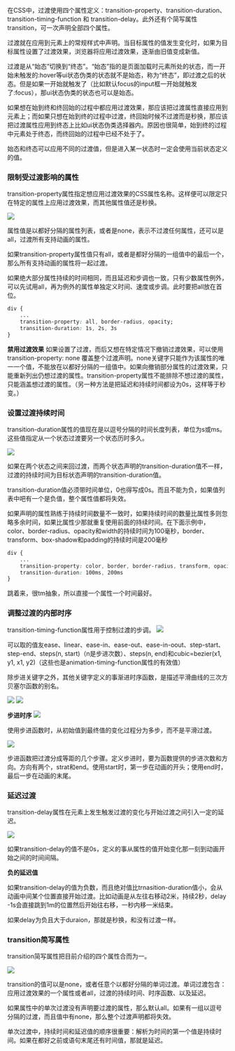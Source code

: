 在CSS中，过渡使用四个属性定义：transition-property、transition-duration、transition-timing-function 和 transition-delay。此外还有个简写属性 transition，可一次声明全部四个属性。

过渡就在应用到元素上的常规样式中声明。当目标属性的值发生变化时，如果为目标属性设置了过渡效果，浏览器将应用过渡效果，逐渐由旧值变成新值。

过渡是从“始态”切换到“终态”。“始态”指的是页面加载时元素所处的状态，而一开始未触发的:hover等ui状态伪类的状态就不是始态，称为“终态”，即过渡之后的状态。但是如果一开始就触发了（比如默认focus的input框一开始就触发了:focus），那ui状态伪类的状态也可以是始态。

如果想在始到终和终回始的过程中都应用过渡效果，那应该把过渡属性直接应用到元素上；而如果只想在始到终的过程中过渡，终回始时候不过渡而是秒换，那应该把过渡属性应用到终态上比如ui状态伪类选择器内。原因也很简单，始到终的过程中元素处于终态，而终回始的过程中已经不处于了。

始态和终态可以应用不同的过渡值，但是进入某一状态时一定会使用当前状态定义的值。

### 限制受过渡影响的属性
transition-property属性指定想应用过渡效果的CSS属性名称。这样便可以限定只在特定的属性上应用过渡效果，而其他属性值还是秒换。

![](transition-property.png)

属性值是以都好分隔的属性列表，或者是none，表示不过渡任何属性，还可以是all，过渡所有支持动画的属性。

如果transition-property属性值只有all，或者是都好分隔的一组值中的最后一个，那么所有支持动画的属性将一起过渡。

如果绝大部分属性持续的时间相同，而且延迟和步调也一致，只有少数属性例外，可以先试用all，再为例外的属性单独定义时间、速度或步调。此时要把all放在首位。
```CSS
div {
    ...
    transition-property: all, border-radius, opacity;
    transition-duration: 1s, 2s, 3s
}
```

**禁用过渡效果**
如果设置了过渡，而后又想在特定情况下撤销过渡效果，可以使用transition-property: none 覆盖整个过渡声明。none关键字只能作为该属性的唯一一个值，不能放在以都好分隔的一组值中。如果向撤销部分属性的过渡效果，只能重新列出仍想过渡的属性。transition-property属性不能排除不想过渡的属性，只能涵盖想过渡的属性。（另一种方法是把延迟和持续时间都设为0s，这样等于秒变。）

### 设置过渡持续时间
transition-duration属性的值现在是以逗号分隔的时间长度列表，单位为s或ms。这些值指定从一个状态过渡要另一个状态历时多久。

![](transition-duration.png)

如果在两个状态之间来回过渡，而两个状态声明的transition-duration值不一样，过渡的持续时间为目标状态声明的transition-duration值。

transition-duration值必须带时间单位，0也得写成0s。而且不能为负，如果值列表中吧有一个是负值，整个属性值都将失效。

如果声明的属性熟练于持续时间数量不一致时，如果持续时间的数量比属性多则忽略多余时间，如果比属性少那就重复使用前面的持续时间。在下面示例中，color、border-radius、opacity和width的持续时间为100毫秒，border、transform、box-shadow和padding的持续时间是200毫秒
```CSS
div {
    ...
    transition-property: color, border, border-radius, transform, opacity, box-shadow, width, padding;
    transition-duration: 100ms, 200ms
}
```
跳着来，很tm抽象，所以直接一个属性一个时间最好。

### 调整过渡的内部时序
transition-timing-function属性用于控制过渡的步调。
![](transition-timing-function.png)

可以取的值友ease、linear、ease-in、ease-out、ease-in-oout、step-start、step-end、steps(n, start)（n是步进次数）、steps(n, end)和cubic=bezier(x1, y1, x1, y2)（这些也是animation-timing-function属性的有效值）

除步进关键字之外，其他关键字定义的事渐进时序函数，是描述平滑曲线的三次方贝塞尔函数的别名。

![](三次方贝塞尔函数.png)
![](贝塞尔函数对应的曲线.png)

**步进时序**
![](步进时序.png)

使用步进函数时，从初始值到最终值的变化过程分为多步，而不是平滑过渡。

![](分步过渡.png)

步进函数把过渡分成等距的几个步骤。定义步进时，要为函数提供的步进次数和方向。方向有两个，strat和end。使用start时，第一步在动画的开头；使用end时，最后一步在动画的末尾。

### 延迟过渡
transition-delay属性在元素上发生触发过渡的变化与开始过渡之间引入一定的延迟。

![](transition-delay.png)

如果transition-delay的值不是0s，定义的事从属性的值开始变化那一刻到动画开始之间的时间间隔。


**负的延迟值**

如果transition-delay的值为负数，而且绝对值比trnasition-duration值小，会从动画中间某个位置直接开始过渡。比如动画是从左往右移动2米，持续2秒，delay -1s会直接跳到1m的位置然后开始往右移，一秒内移一米结束。

如果delay为负且大于duraion，那就是秒换，和没有过渡一样。

### transition简写属性
transition简写属性把目前介绍的四个属性合而为一。

![](transition.png)

transition的值可以是none，或者任意个以都好分隔的单词过渡。单词过渡包含：应用过渡效果的一个属性或者all，过渡的持续时间、时序函数、以及延迟。

如果属性中的单次过渡没有声明要过渡的属性，那么默认all。如果有一组以逗号分隔的过渡，而且值中有none，那么整个过渡声明都将失效。

单次过渡中，持续时间和延迟值的顺序很重要：解析为时间的第一个值是持续时间。如果在都好之前或语句末尾还有时间值，那就是延迟。

